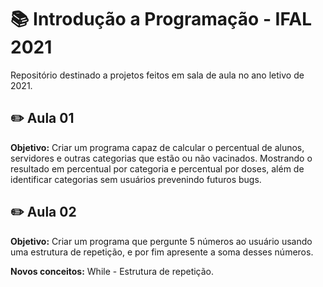 # 📚 Introdução a Programação - IFAL 2021

Repositório destinado a projetos feitos em sala de aula no ano letivo de 2021.

## ✏️ Aula 01

**Objetivo:** Criar um programa capaz de calcular o percentual de alunos, servidores e outras categorias que estão ou não vacinados. Mostrando o resultado em percentual por categoria e percentual por doses, além de identificar categorias sem usuários prevenindo futuros bugs.

## ✏️ Aula 02

**Objetivo:** Criar um programa que pergunte 5 números ao usuário usando uma estrutura de repetição, e por fim apresente a soma desses números.

**Novos conceitos:** While - Estrutura de repetição.

